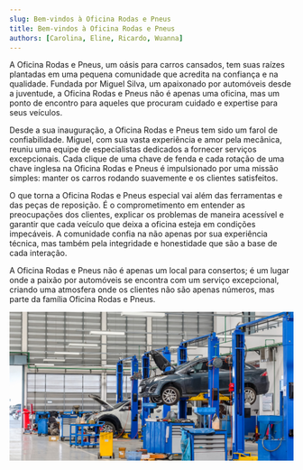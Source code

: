```yaml
---
slug: Bem-vindos à Oficina Rodas e Pneus
title: Bem-vindos à Oficina Rodas e Pneus
authors: [Carolina, Eline, Ricardo, Wuanna]
---
```


A Oficina Rodas e Pneus, um oásis para carros cansados, tem suas raízes plantadas em uma pequena comunidade que acredita na confiança e na qualidade. Fundada por Miguel Silva, um apaixonado por automóveis desde a juventude, a Oficina Rodas e Pneus não é apenas uma oficina, mas um ponto de encontro para aqueles que procuram cuidado e expertise para seus veículos.

Desde a sua inauguração, a Oficina Rodas e Pneus tem sido um farol de confiabilidade. Miguel, com sua vasta experiência e amor pela mecânica, reuniu uma equipe de especialistas dedicados a fornecer serviços excepcionais. Cada clique de uma chave de fenda e cada rotação de uma chave inglesa na Oficina Rodas e Pneus é impulsionado por uma missão simples: manter os carros rodando suavemente e os clientes satisfeitos.

O que torna a Oficina Rodas e Pneus especial vai além das ferramentas e das peças de reposição. É o comprometimento em entender as preocupações dos clientes, explicar os problemas de maneira acessível e garantir que cada veículo que deixa a oficina esteja em condições impecáveis. A comunidade confia na  não apenas por sua experiência técnica, mas também pela integridade e honestidade que são a base de cada interação.

A Oficina Rodas e Pneus não é apenas um local para consertos; é um lugar onde a paixão por automóveis se encontra com um serviço excepcional, criando uma atmosfera onde os clientes não são apenas números, mas parte da família Oficina Rodas e Pneus.

![Oficina](oficina-mecanica-organizada.jpg)